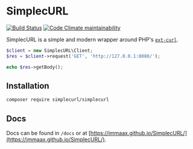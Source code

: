 # SimplecURL

[![Build Status](https://travis-ci.org/ImMaax/SimplecURL.svg?branch=master)](https://travis-ci.org/ImMaax/SimplecURL)
[![Code Climate maintainability](https://img.shields.io/codeclimate/maintainability-percentage/ImMaax/SimplecURL)](https://codeclimate.com/github/ImMaax/SimplecURL)

SimplecURL is a simple and modern wrapper around PHP's [`ext-curl`](https://www.php.net/manual/en/book.curl.php).

```php
$client = new SimplecURL\Client;
$res = $client->request('GET', 'http://127.0.0.1:8080/');

echo $res->getBody();
```

## Installation

```sh
composer require simplecurl/simplecurl
```

## Docs

Docs can be found in `/docs` or at [https://immaax.github.io/SimplecURL/](https://immaax.github.io/SimplecURL/).
